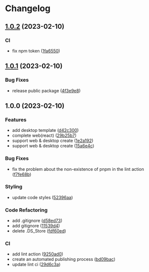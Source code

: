 # Changelog

## [1.0.2](https://github.com/kaishens-cn/cli-tools/compare/v1.0.1...v1.0.2) (2023-02-10)


### CI

* fix npm token ([1fa6550](https://github.com/kaishens-cn/cli-tools/commit/1fa6550a39aa34db8fa11a0dca6008b2b7d162d8))

## [1.0.1](https://github.com/kaishens-cn/cli-tools/compare/v1.0.0...v1.0.1) (2023-02-10)


### Bug Fixes

* release public package ([4f3e9e8](https://github.com/kaishens-cn/cli-tools/commit/4f3e9e8128ad508d35f1f899232ba74ff7a64ea8))

## 1.0.0 (2023-02-10)


### Features

* add desktop template ([d42c300](https://github.com/kaishens-cn/cli-tools/commit/d42c30056853ac9141bb2b9ec2978ec69841d040))
* complete web(react) ([29b25b7](https://github.com/kaishens-cn/cli-tools/commit/29b25b7d2a2f2160e6dae51fcd44ff4c336f1d8e))
* support web & desktop create ([1e2a192](https://github.com/kaishens-cn/cli-tools/commit/1e2a192066d7edcdcbf69cc37eaa1c0932820cad))
* support web & desktop create ([15a6e4c](https://github.com/kaishens-cn/cli-tools/commit/15a6e4c46c2a33894c4ab5ea5aa8d2dbf9ea1a42))


### Bug Fixes

* fix the problem about the non-existence of pnpm in the lint action ([f7fe68b](https://github.com/kaishens-cn/cli-tools/commit/f7fe68b379070f7edf90cd76830444a482bc719d))


### Styling

* update code styles ([52396aa](https://github.com/kaishens-cn/cli-tools/commit/52396aa6a2a0b55ef66b4d9ef42d273ff836db13))


### Code Refactoring

* add .gitignore ([d58ed73](https://github.com/kaishens-cn/cli-tools/commit/d58ed7354e61e183feaecdbc926ff91c719d9a47))
* add gitignore ([11539d4](https://github.com/kaishens-cn/cli-tools/commit/11539d4d7510d27a3bc60c7d4462084e15e00bb7))
* delete .DS_Store ([fdf60ed](https://github.com/kaishens-cn/cli-tools/commit/fdf60ed2dbf59bdc62065e76178a88c8fc44bc72))


### CI

* add lint action ([9250ad0](https://github.com/kaishens-cn/cli-tools/commit/9250ad0e00f551830728e8d37abf7a3d5277fd34))
* create an automated publishing process ([bd09bac](https://github.com/kaishens-cn/cli-tools/commit/bd09bacf261775c8aa7526bf31e2a5ca9851de00))
* update lint ci ([29d6c3a](https://github.com/kaishens-cn/cli-tools/commit/29d6c3a793b350a1805488dc82c0bbee85176a6d))
